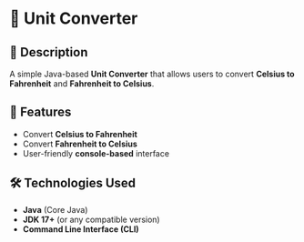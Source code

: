 # 🔢 Unit Converter

## 📌 Description
A simple Java-based **Unit Converter** that allows users to convert **Celsius to Fahrenheit** and **Fahrenheit to Celsius**.

## 🚀 Features
- Convert **Celsius to Fahrenheit**
- Convert **Fahrenheit to Celsius**
- User-friendly **console-based** interface

## 🛠️ Technologies Used
- **Java** (Core Java)
- **JDK 17+** (or any compatible version)
- **Command Line Interface (CLI)**


